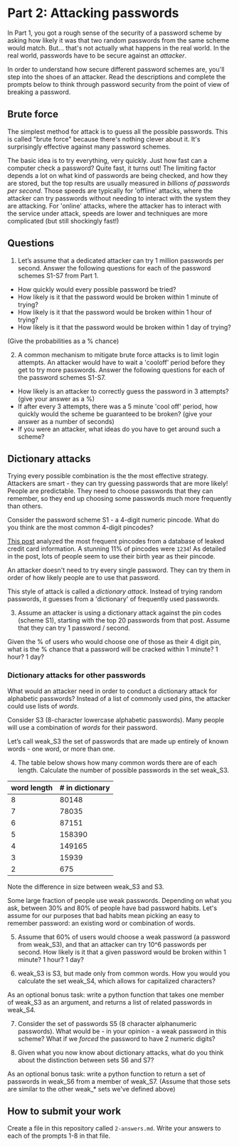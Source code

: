# Part 2: Attacking passwords

In Part 1, you got a rough sense of the security of a password scheme by asking how likely it was that two random passwords from the same scheme would match. But... that's not actually what happens in the real world. In the real world, passwords have to be secure against an _attacker_.

In order to understand how secure different password schemes are, you'll step into the shoes of an attacker. Read the descriptions and complete the prompts below to think through password security from the point of view of breaking a password.

## Brute force

The simplest method for attack is to guess all the possible passwords. This is called "brute force" because there's nothing clever about it. It's surprisingly effective against many password schemes.

The basic idea is to try everything, very quickly. Just how fast can a computer check a password? Quite fast, it turns out! The limiting factor depends a lot on what kind of passwords are being checked, and how they are stored, but the top results are usually measured in _billions of passwords per second_. Those speeds are typically for 'offline' attacks, where the attacker can try passwords without needing to interact with the system they are attacking. For 'online' attacks, where the attacker has to interact with the service under attack, speeds are lower and techniques are more complicated (but still shockingly fast!)

## Questions

1. Let’s assume that a dedicated attacker can try 1 million passwords per second. Answer the following questions for each of the password schemes S1-S7 from Part 1.

- How quickly would every possible password be tried?
- How likely is it that the password would be broken within 1 minute of trying?
- How likely is it that the password would be broken within 1 hour of trying?
- How likely is it that the password would be broken within 1 day of trying?

(Give the probabilities as a % chance)

2. A common mechanism to mitigate brute force attacks is to limit login attempts. An attacker would have to wait a 'cooloff' period before they get to try more passwords. Answer the following questions for each of the password schemes S1-S7.

- How likely is an attacker to correctly guess the password in 3 attempts? (give your answer as a %)
- If after every 3 attempts, there was a 5 minute 'cool off' period, how quickly would the scheme be guaranteed to be broken? (give your answer as a number of seconds)
- If you were an attacker, what ideas do you have to get around such a scheme?

## Dictionary attacks

Trying every possible combination is the the most effective strategy. Attackers are smart - they can try guessing passwords that are more likely! People are predictable. They need to choose passwords that they can remember, so they end up choosing some passwords much more frequently than others.

Consider the password scheme S1 - a 4-digit numeric pincode. What do you think are the most common 4-digit pincodes?

[This post](https://www.datagenetics.com/blog/september32012/index.html) analyzed the most frequent pincodes from a database of leaked credit card information. A stunning 11% of pincodes were `1234`! As detailed in the post, lots of people seem to use their birth year as their pincode.

An attacker doesn't need to try every single password. They can try them in order of how likely people are to use that password.

This style of attack is called a _dictionary attack_. Instead of trying random passwords, it guesses from a 'dictionary' of frequently used passwords.

3. Assume an attacker is using a dictionary attack against the pin codes (scheme S1), starting with the top 20 passwords from that post. Assume that they can try 1 password / second.

Given the % of users who would choose one of those as their 4 digit pin, what is the % chance that a password will be cracked within 1 minute? 1 hour? 1 day?


### Dictionary attacks for other passwords

What would an attacker need in order to conduct a dictionary attack for alphabetic passwords? Instead of a list of commonly used pins, the attacker could use lists of _words_.

Consider S3 (8-character lowercase alphabetic passwords). Many people will use a combination of _words_ for their password.

Let’s call weak_S3 the set of passwords that are made up entirely of known words - one word, or more than one.

4. The table below shows how many common words there are of each length. Calculate the number of possible passwords in the set weak_S3.

| word length | # in dictionary |
| --- | --- |
| 8 | 80148 |
| 7 | 78035 |
| 6 | 87151 |
| 5 | 158390 |
| 4 | 149165 |
| 3 | 15939 |
| 2 | 675 |

Note the difference in size between weak_S3 and S3.

Some large fraction of people use weak passwords. Depending on what you ask, between 30% and 80% of people have bad password habits. Let's assume for our purposes that bad habits mean picking an easy to remember password: an existing word or combination of words.

5. Assume that 60% of users would choose a weak password (a password from weak_S3), and that an attacker can try 10^6 passwords per second. How likely is it that a given password would be broken within 1 minute? 1 hour? 1 day?

6. weak_S3 is S3, but made only from common words. How you would you calculate the set weak_S4, which allows for capitalized characters?

As an optional bonus task: write a python function that takes one member of weak_S3 as an argument, and returns a list of related passwords in weak_S4.

7. Consider the set of passwords S5 (8 character alphanumeric passwords). What would be - in your opinion - a weak password in this scheme?  What if we *forced* the password to have 2 numeric digits?

8. Given what you now know about dictionary attacks, what do you think about the distinction between sets S6 and S7?

As an optional bonus task: write a python function to return a set of passwords in weak_S6 from a member of weak_S7. (Assume that those sets are similar to the other weak_* sets we've defined above)

## How to submit your work

Create a file in this repository called `2-answers.md`. Write your answers to each of the prompts 1-8 in that file.